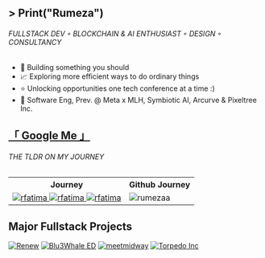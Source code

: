 ## &gt; Print("Rumeza")
<h6>FULLSTACK DEV ◦ BLOCKCHAIN & AI ENTHUSIAST ◦ DESIGN ◦ CONSULTANCY</h6>


<ul>
  <li>
    👾 Building something you should
  </li>
  <li>
    📈 Exploring more efficient ways to do ordinary things
  </li>
  <li>
    ⭐ Unlocking opportunities one tech conference at a time :)
  </li>
    <li>
    📌 Software Eng, Prev. @ Meta x MLH, Symbiotic AI, Arcurve & Pixeltree Inc.</li>
</ul>

##  <a href="https://www.google.com/search?q=Rumeza+Fatima">「 Google Me 」</a>
<h6>THE TLDR ON MY JOURNEY</h6>

<table>
  <tr>
    <th>Journey</th>
    <th>Github Journey</th>
  </tr>
  <tr>
    <td align="center"> 
      <a href="https://www.linkedin.com/in/ftrumeza/" target="_blank">
  <img src="https://img.shields.io/badge/LinkedIn-0077B5?style=for-the-badge&logo=linkedin&logoColor=white" alt="rfatima"/>
 </a>
      <a href="https://rumezasrace.substack.com/" target="_blank">
  <img src="https://img.shields.io/badge/Substack-%23006f5c.svg?style=for-the-badge&logo=substack&logoColor=a17cf7" alt="rfatima"/>
 </a>

  <a href="https://www.figma.com/design/t9MDds1XizvuS3fBXsGPGo/Rumeza's-Design-Portfolio?node-id=0-1&node-type=canvas&t=gPxyfPTMk8ADWUT9-0" target="_blank">
  <img src="https://img.shields.io/badge/Figma-000000?style=for-the-badge&logo=figma&logoColor=ffffff" alt="rfatima"/>
 </a>
    </td>
    <td> <img src="https://github-readme-stats.vercel.app/api/top-langs/?username=rumezaa&layout=compact&theme=nightowl&hide_border=true&exclude_repo=the-www-blog,clean-water-foundation&langs_count=6" alt="rumezaa" /></td>
  </tr>
</table>

## Major Fullstack Projects
[![Renew](https://github-readme-stats.vercel.app/api/pin/?username=rumezaa&repo=renew&border_color=7F3FBF&bg_color=0D1117&title_color=C9D1D9&text_color=8B949E&icon_color=7F3FBF)](https://github.com/rumezaa/Renew)
[![Blu3Whale ED](https://github-readme-stats.vercel.app/api/pin/?username=rumezaa&repo=blu3whale&border_color=7F3FBF&bg_color=0D1117&title_color=C9D1D9&text_color=8B949E&icon_color=7F3FBF)](https://github.com/rumezaa/blu3whale)
[![meetmidway](https://github-readme-stats.vercel.app/api/pin/?username=MeetMidway&repo=MeetMidway&border_color=7F3FBF&bg_color=0D1117&title_color=C9D1D9&text_color=8B949E&icon_color=7F3FBF)](https://github.com/MeetMidway/MeetMidway)
[![Torpedo Inc](https://github-readme-stats.vercel.app/api/pin/?username=rumezaa&repo=jointorpedo.Inc&border_color=7F3FBF&bg_color=0D1117&title_color=C9D1D9&text_color=8B949E&icon_color=7F3FBF)](https://github.com/rumezaa/jointorpedo.Inc)




